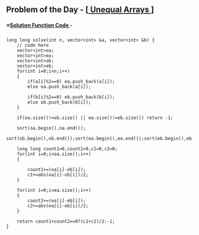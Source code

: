 ## Problem of the Day - [<a href="https://practice.geeksforgeeks.org/problems/4db2fcd97400456c4914d5a3e8ad932cc21e3e9d/1"> Unequal Arrays </a>]


#### ⭐<ins>Solution Function Code </ins> -


    long long solve(int n, vector<int> &a, vector<int> &b) {
        // code here
        vector<int>oa;
        vector<int>ea;
        vector<int>ob;
        vector<int>eb;
        for(int i=0;i<n;i++)
        {
            if(a[i]%2==0) ea.push_back(a[i]);
            else oa.push_back(a[i]);
            
            if(b[i]%2==0) eb.push_back(b[i]);
            else ob.push_back(b[i]);
        }
        
        if(oa.size()!=ob.size() || ea.size()!=eb.size()) return -1;
        
        sort(oa.begin(),oa.end());
        sort(ob.begin(),ob.end());sort(ea.begin(),ea.end());sort(eb.begin(),eb.end());
        
        long long count1=0,count2=0,c1=0,c2=0;
        for(int i=0;i<oa.size();i++)
        {
            
            count1+=(oa[i]-ob[i]);
            c1+=abs(oa[i]-ob[i])/2;
        }
        
        for(int i=0;i<ea.size();i++)
        {
            count2+=(ea[i]-eb[i]);
            c2+=abs(ea[i]-eb[i])/2;
        }
        
        return count1+count2==0?(c1+c2)/2:-1;
    }

